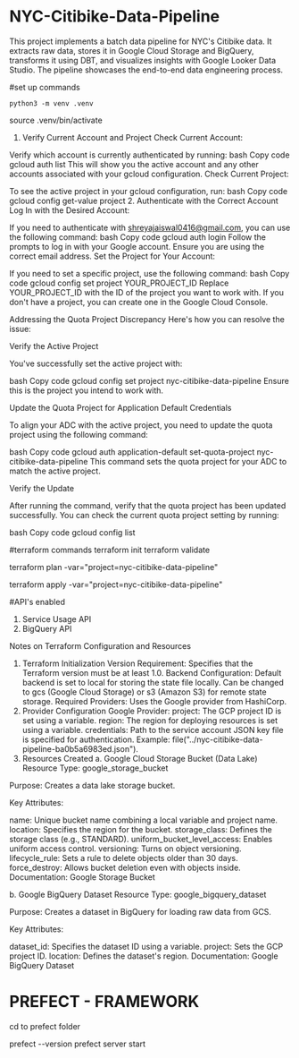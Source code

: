 # NYC-Citibike-Data-Pipeline
This project implements a batch data pipeline for NYC's Citibike data. It extracts raw data, stores it in Google Cloud Storage and BigQuery, transforms it using DBT, and visualizes insights with Google Looker Data Studio. The pipeline showcases the end-to-end data engineering process.



#set up commands

```
python3 -m venv .venv

```

source .venv/bin/activate


1. Verify Current Account and Project
Check Current Account:

Verify which account is currently authenticated by running:
bash
Copy code
gcloud auth list
This will show you the active account and any other accounts associated with your gcloud configuration.
Check Current Project:

To see the active project in your gcloud configuration, run:
bash
Copy code
gcloud config get-value project
2. Authenticate with the Correct Account
Log In with the Desired Account:

If you need to authenticate with shreyajaiswal0416@gmail.com, you can use the following command:
bash
Copy code
gcloud auth login
Follow the prompts to log in with your Google account. Ensure you are using the correct email address.
Set the Project for Your Account:

If you need to set a specific project, use the following command:
bash
Copy code
gcloud config set project YOUR_PROJECT_ID
Replace YOUR_PROJECT_ID with the ID of the project you want to work with. If you don't have a project, you can create one in the Google Cloud Console.

Addressing the Quota Project Discrepancy
Here's how you can resolve the issue:

Verify the Active Project

You've successfully set the active project with:

bash
Copy code
gcloud config set project nyc-citibike-data-pipeline
Ensure this is the project you intend to work with.

Update the Quota Project for Application Default Credentials

To align your ADC with the active project, you need to update the quota project using the following command:

bash
Copy code
gcloud auth application-default set-quota-project nyc-citibike-data-pipeline
This command sets the quota project for your ADC to match the active project.

Verify the Update

After running the command, verify that the quota project has been updated successfully. You can check the current quota project setting by running:

bash
Copy code
gcloud config list


#terraform commands
terraform init
terraform validate

terraform plan -var="project=nyc-citibike-data-pipeline"

terraform apply -var="project=nyc-citibike-data-pipeline"



#API's enabled
1. Service Usage API
2. BigQuery API



Notes on Terraform Configuration and Resources
1. Terraform Initialization
Version Requirement: Specifies that the Terraform version must be at least 1.0.
Backend Configuration:
Default backend is set to local for storing the state file locally.
Can be changed to gcs (Google Cloud Storage) or s3 (Amazon S3) for remote state storage.
Required Providers:
Uses the Google provider from HashiCorp.
2. Provider Configuration
Google Provider:
project: The GCP project ID is set using a variable.
region: The region for deploying resources is set using a variable.
credentials: Path to the service account JSON key file is specified for authentication.
Example: file("../nyc-citibike-data-pipeline-ba0b5a6983ed.json").
3. Resources Created
a. Google Cloud Storage Bucket (Data Lake)
Resource Type: google_storage_bucket

Purpose: Creates a data lake storage bucket.

Key Attributes:

name: Unique bucket name combining a local variable and project name.
location: Specifies the region for the bucket.
storage_class: Defines the storage class (e.g., STANDARD).
uniform_bucket_level_access: Enables uniform access control.
versioning: Turns on object versioning.
lifecycle_rule: Sets a rule to delete objects older than 30 days.
force_destroy: Allows bucket deletion even with objects inside.
Documentation: Google Storage Bucket

b. Google BigQuery Dataset
Resource Type: google_bigquery_dataset

Purpose: Creates a dataset in BigQuery for loading raw data from GCS.

Key Attributes:

dataset_id: Specifies the dataset ID using a variable.
project: Sets the GCP project ID.
location: Defines the dataset's region.
Documentation: Google BigQuery Dataset

# PREFECT - FRAMEWORK
cd to prefect folder

prefect --version
prefect server start

